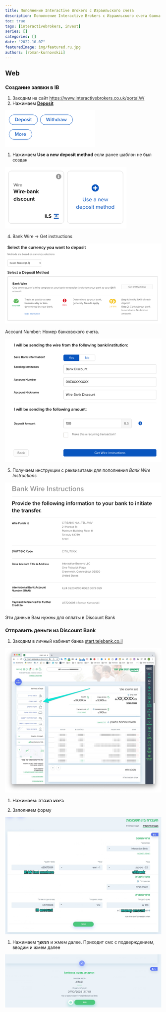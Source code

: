```yaml
---
title: Пополнение Interactive Brokers с Израильского счета
description: Пополнение Interactive Brokers с Израильского счета банка Дисконт
toc: true
tags: [interactivebrokers, invest]
series: []
categories: []
date: "2022-10-07"
featuredImage: img/featured.ru.jpg
authors: [roman-kurnovskii]
---
```


## Web

### Создание заявки в IB

1. Заходим на сайт <https://www.interactivebrokers.co.uk/portal/#/>
1. Нажимаем [**Deposit**](https://www.interactivebrokers.co.uk/AccountManagement/AmAuthentication?action=FUND_TRANSFERS&type=DEPOSIT)

![](img/button-deposit.png)

1. Нажимаем **Use a new deposit method** если ранее шаблон не был создан

![](img/button-use-new-deposit.png)

4. Bank Wire -> Get instructions

![](img/select-deposit-method.png)

Account Number: Номер банковского счета.

![](img/bank-wire-template.png)

5. Получаем инструкции с реквизитами для пополнения *Bank Wire Instructions*

![](img/bank-wire-instructions.png)

Эти данные Вам нужны для оплаты в Discount Bank

### Отправить деньги из Discount Bank

1. Заходим в личный кабинет банка [start.telebank.co.il](https://start.telebank.co.il/)

![](img/discount-bank-01.jpg)

1. Нажимаем: **ביצוע העברה**

1. Заполняем форму

![](img/discount-send-money.jpg)

1. Нажимаем **המשך** и жмем далее. Приходит смс с подверждением, вводим и жмем далее

![](img/discount-send-money-done.png)
